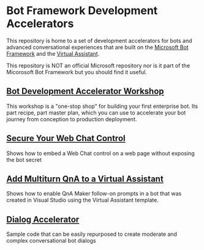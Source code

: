 # Bot Framework Development Accelerators
This repository is home to a set of development accelerators for bots and advanced conversational experiences that are built 
on the [Microsoft Bot Framework](https://dev.botframework.com/) and the [Virtual Assistant](https://docs.microsoft.com/en-us/azure/bot-service/bot-builder-virtual-assistant-introduction?view=azure-bot-service-4.0).

This repository is NOT an official Microsoft repository nor is it part of the Micorosoft Bot Framework but you should find
it useful.

## [Bot Development Accelerator Workshop](Workshop)
This workshop is a "one-stop shop" for building your first enterprise bot.  Its part recipe, part master plan, which you can 
use to accelerate your bot journey from conception to production deployment. 

## [Secure Your Web Chat Control](SecuredWebChatControl)
Shows how to embed a Web Chat control on a web page without exposing the bot secret

## [Add Multiturn QnA to a Virtual Assistant](MultiturnQnAMaker)
Shows how to enable QnA Maker follow-on prompts in a bot that was created in Visual Studio
using the Virtual Assistant template.

## [Dialog Accelerator](DialogAccelerator)
Sample code that can be easily repurposed to create moderate and complex conversational bot dialogs
